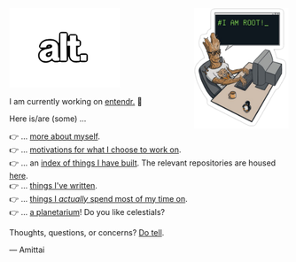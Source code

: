 <img src="public/root.png" width="170" align="right">

<img src="public/alt-logo2.svg" width="200">

I am currently working on [entendr.][entendr] :construction:  

Here is/are (some) ...

👉 ... [more about myself][portfolio].  
👉 ... [motivations for what I choose to work on][statement].  
👉 ... an [index of things I have built][archive]. The relevant repositories are housed [here][lostflux].  
👉 ... [things I've written][blog].  
👉 ... [things I _actually_ spend most of my time on][art].  
👉 ... [a planetarium][planetarium]! Do you like celestials?

Thoughts, questions, or concerns? [Do tell][email].

&mdash; Amittai

[statement]:      https://amittai.work
[portfolio]:      https://amittai.studio
[archive]:        https://amittai.studio/archive
[blog]:           https://txt.amittai.studio
[art]:            https://amittai.art
[entendr]:        https://entendr.life
[email]:          mailto:amittaijoel@outlook.com
[planetarium]:    https://astra.amittai.studio
[lostflux]:       https://github.com/lostflux
